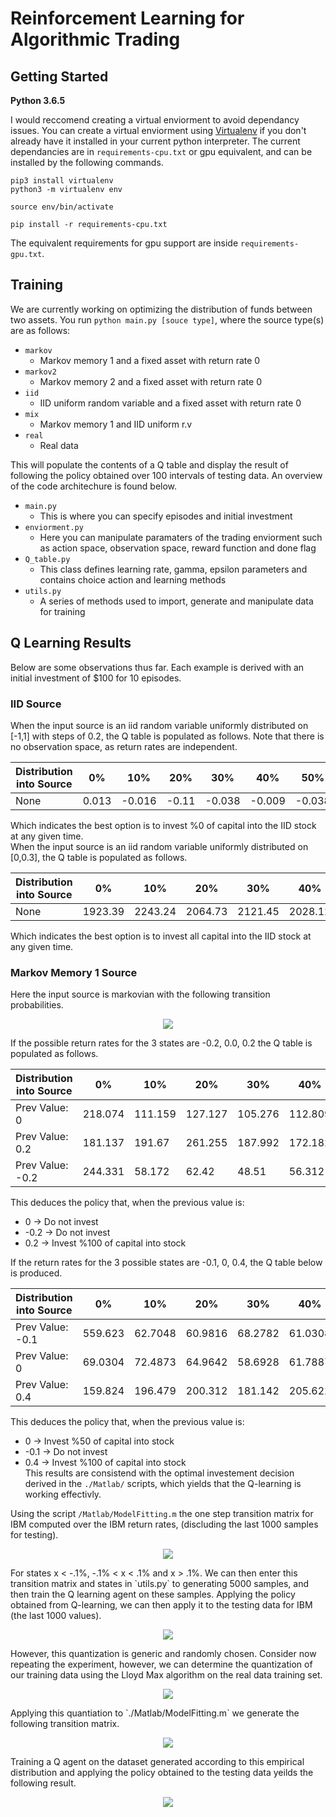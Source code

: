 # Reinforcement Learning for Algorithmic Trading

## Getting Started
**Python 3.6.5**    

I would reccomend creating a virtual enviorment to avoid dependancy issues.
You can create a virtual enviorment using [Virtualenv]("https://virtualenv.pypa.io/en/latest/") if you don't already have it installed in your current python interpreter.  The current dependancies are in `requirements-cpu.txt` or gpu equivalent, and can be installed by the following commands.  
```
pip3 install virtualenv
python3 -m virtualenv env

source env/bin/activate

pip install -r requirements-cpu.txt
```  
The equivalent requirements for gpu support are inside `requirements-gpu.txt`.  
## Training
We are currently working on optimizing the distribution of funds between two assets. You run `python main.py [souce type]`, where the source type(s) are as follows:  
* `markov`
  * Markov memory 1 and a fixed asset with return rate 0
* `markov2`
  * Markov memory 2 and a fixed asset with return rate 0 
* `iid`
  * IID uniform random variable and a fixed asset with return rate 0
* `mix`
  * Markov memory 1 and IID uniform r.v 
* `real` 
  * Real data 
 
This will populate the contents of a Q table and display the result of following the policy obtained over 100 intervals of testing data.  An overview of the code architechure is found below.  
* `main.py`
  * This is where you can specify episodes and initial investment
* `enviorment.py`
  * Here you can manipulate paramaters of the trading enviorment such as action space, observation space, reward function and done flag
* `Q_table.py`
  * This class defines learning rate, gamma, epsilon parameters and contains choice action and learning methods
* `utils.py`
  * A series of methods used to import, generate and manipulate data for training

## Q Learning Results
Below are some observations thus far. Each example is derived with an initial investment of $100 for 10 episodes.
### IID Source
When the input source is an iid random variable uniformly distributed on [-1,1] with steps of 0.2, the Q table is populated as follows. Note that there is no observation space, as return rates are independent.

| Distribution into Source | 0%    | 10%    | 20%   | 30%    | 40%    | 50%    | 60%   | 70%   | 80%    | 90%    | 100%   |
|--------------------------|-------|--------|-------|--------|--------|--------|-------|-------|--------|--------|--------|
| None                     | 0.013 | -0.016 | -0.11 | -0.038 | -0.009 | -0.038 | 0.004 | 0.001 | -0.038 | -0.087 | -0.123 |

Which indicates the best option is to invest %0 of capital into the IID stock at any given time.  
When the input source is an iid random variable uniformly distributed on [0,0.3], the Q table is populated as follows.

| Distribution into Source | 0%      | 10%     | 20%     | 30%     | 40%     | 50%     | 60%     | 70%     | 80%    | 90%     | 100%    |
|--------------------------|---------|---------|---------|---------|---------|---------|---------|---------|--------|---------|---------|
| None                     | 1923.39 | 2243.24 | 2064.73 | 2121.45 | 2028.12 | 2122.95 | 2088.61 | 2155.73 | 2096.5 | 2124.11 | 4931.78 |

Which indicates the best option is to invest all capital into the IID stock at any given time. 

### Markov Memory 1 Source
Here the input source is markovian with the following transition probabilities.  
<p align="center"> 
    <img src="./img/markov_1_transition.png">
</p>  
  
  
If the possible return rates for the 3 states are -0.2, 0.0, 0.2 the Q table is populated as follows.

| Distribution into Source | 0%      | 10%     | 20%     | 30%     | 40%     | 50%     | 60%     | 70%    | 80%     | 90%     | 100%    |
|--------------------------|---------|---------|---------|---------|---------|---------|---------|--------|---------|---------|---------|
| Prev Value: 0            | 218.074 | 111.159 | 127.127 | 105.276 | 112.809 | 102.041 | 98.145  | 97.792 | 113.613 | 95.798  | 106.162 |
| Prev Value: 0.2          | 181.137 | 191.67  | 261.255 | 187.992 | 172.182 | 179.056 | 223.266 | 186.9  | 182.004 | 217.171 | 629.632 |
| Prev Value: -0.2         | 244.331 | 58.172  | 62.42   | 48.51   | 56.312  | 55.855  | 50.747  | 63.276 | 77.343  | 52.846  | 55.282  |

This deduces the policy that, when the previous value is:
* 0 -> Do not invest
* -0.2 -> Do not invest
* 0.2 -> Invest %100 of capital into stock  

If the return rates for the 3 possible states are -0.1, 0, 0.4, the Q table below is produced.

| Distribution into Source  | 0%      | 10%     | 20%     | 30%     | 40%     | 50%     | 60%     | 70%     | 80%     | 90%     | 100%    |
|---------------------------|---------|---------|---------|---------|---------|---------|---------|---------|---------|---------|---------|
| Prev Value: -0.1          | 559.623 | 62.7048 | 60.9816 | 68.2782 | 61.0308 | 66.2113 | 58.6067 | 56.0653 | 64.5082 | 60.6457 | 56.6935 |
| Prev Value: 0             | 69.0304 | 72.4873 | 64.9642 | 58.6928 | 61.7887 | 561.144 | 70.8124 | 69.7554 | 66.7248 | 63.1553 | 64.2676 |
| Prev Value: 0.4           | 159.824 | 196.479 | 200.312 | 181.142 | 205.622 | 200.464 | 184.247 | 178.793 | 196.372 | 172.393 | 1281.63 |

This deduces the policy that, when the previous value is:
* 0 -> Invest %50 of capital into stock
* -0.1 -> Do not invest
* 0.4 -> Invest %100 of capital into stock  
This results are consistend with the optimal investement decision derived in the `./Matlab/` scripts, which yields that the Q-learning is working effectivly.  

Using the script `/Matlab/ModelFitting.m` the one step transition matrix for IBM computed over the IBM return rates, (discluding the last 1000 samples for testing).    
<p align="center"> 
    <img src="./img/P_IBM_GQ.png">
</p>  
For states x < -.1%, -.1% < x < .1% and x > .1%.  
We can then enter this transition matrix and states in `utils.py` to generating 5000 samples, and then train the Q learning agent on these samples.  Applying the policy obtained from Q-learning, we can then apply it to the testing data for IBM (the last 1000 values).  

<p align="center"> 
    <img src="./img/IBM_Test_GQ.png">
</p>  

However, this quantization is generic and randomly chosen.  Consider now repeating the experiment, however, we can determine the quantization of our training data using the Lloyd Max algorithm on the real data training set.  

<p align="center"> 
    <img src="./img/IBM_lloyd_max.png">
</p>  
Applying this quantiation to `./Matlab/ModelFitting.m` we generate the following transition matrix.  

<p align="center"> 
    <img src="./img/P_IBM_LQ.png">
</p>  

Training a Q agent on the dataset generated according to this empirical distribution and applying the policy obtained to the testing data yeilds the following result.  

<p align="center"> 
    <img src="./img/IBM_Test_Lloyd_Q.png">
</p>  

